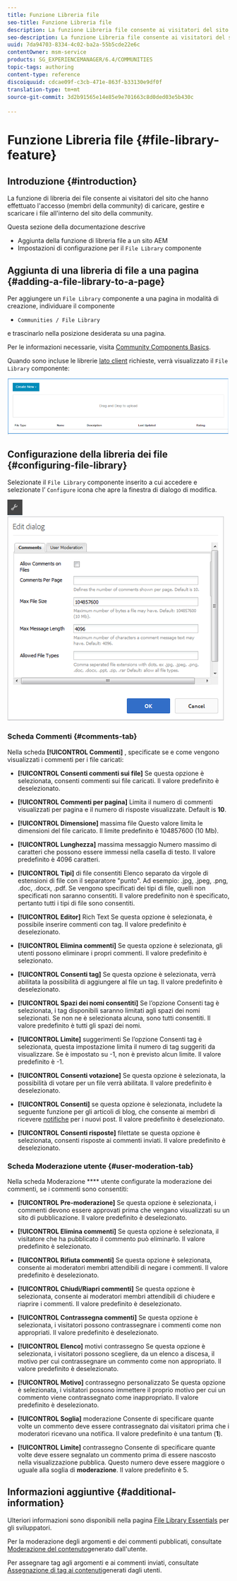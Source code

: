 ```yaml
---
title: Funzione Libreria file
seo-title: Funzione Libreria file
description: La funzione Libreria file consente ai visitatori del sito che hanno effettuato l’accesso di caricare, gestire e scaricare i file
seo-description: La funzione Libreria file consente ai visitatori del sito che hanno effettuato l’accesso di caricare, gestire e scaricare i file
uuid: 7da94703-8334-4c02-ba2a-55b5cde22e6c
contentOwner: msm-service
products: SG_EXPERIENCEMANAGER/6.4/COMMUNITIES
topic-tags: authoring
content-type: reference
discoiquuid: cdcae09f-c3cb-471e-863f-b33130e9df0f
translation-type: tm+mt
source-git-commit: 3d2b91565e14e85e9e701663c8d0ded03e5b430c

---
```



# Funzione Libreria file {#file-library-feature}

## Introduzione {#introduction}

La funzione di libreria dei file consente ai visitatori del sito che hanno effettuato l&#39;accesso (membri della community) di caricare, gestire e scaricare i file all&#39;interno del sito della community.

Questa sezione della documentazione descrive

* Aggiunta della funzione di libreria file a un sito AEM
* Impostazioni di configurazione per il `File Library` componente

## Aggiunta di una libreria di file a una pagina {#adding-a-file-library-to-a-page}

Per aggiungere un `File Library` componente a una pagina in modalità di creazione, individuare il componente

* `Communities / File Library`

e trascinarlo nella posizione desiderata su una pagina.

Per le informazioni necessarie, visita [Community Components Basics](basics.md).

Quando sono incluse le librerie [lato client](essentials-file-library.md#essentials-for-client-side) richieste, verrà visualizzato il `File Library` componente:

![chlimage_1-430](assets/chlimage_1-430.png)

## Configurazione della libreria dei file {#configuring-file-library}

Selezionate il `File Library` componente inserito a cui accedere e selezionate l’ `Configure` icona che apre la finestra di dialogo di modifica.

![chlimage_1-431](assets/chlimage_1-431.png) ![chlimage_1-432](assets/chlimage_1-432.png)

### Scheda Commenti {#comments-tab}

Nella scheda **[!UICONTROL Commenti]** , specificate se e come vengono visualizzati i commenti per i file caricati:

* **[!UICONTROL Consenti commenti sui file]** Se questa opzione è selezionata, consenti commenti sui file caricati. Il valore predefinito è deselezionato.

* **[!UICONTROL Commenti per pagina]** Limita il numero di commenti visualizzati per pagina e il numero di risposte visualizzate. Default is **10**.

* **[!UICONTROL Dimensione]** massima file Questo valore limita le dimensioni del file caricato. Il limite predefinito è 104857600 (10 Mb).

* **[!UICONTROL Lunghezza]** massima messaggio Numero massimo di caratteri che possono essere immessi nella casella di testo. Il valore predefinito è 4096 caratteri.

* **[!UICONTROL Tipi]** di file consentiti Elenco separato da virgole di estensioni di file con il separatore &quot;punto&quot;. Ad esempio: .jpg, .jpeg, .png, .doc, .docx, .pdf. Se vengono specificati dei tipi di file, quelli non specificati non saranno consentiti. Il valore predefinito non è specificato, pertanto tutti i tipi di file sono consentiti.

* **[!UICONTROL Editor]** Rich Text Se questa opzione è selezionata, è possibile inserire commenti con tag. Il valore predefinito è deselezionato.

* **[!UICONTROL Elimina commenti]** Se questa opzione è selezionata, gli utenti possono eliminare i propri commenti. Il valore predefinito è selezionato.

* **[!UICONTROL Consenti tag]** Se questa opzione è selezionata, verrà abilitata la possibilità di aggiungere al file un tag. Il valore predefinito è deselezionato.

* **[!UICONTROL Spazi dei nomi consentiti]** Se l’opzione Consenti tag è selezionata, i tag disponibili saranno limitati agli spazi dei nomi selezionati. Se non ne è selezionata alcuna, sono tutti consentiti. Il valore predefinito è tutti gli spazi dei nomi.

* **[!UICONTROL Limite]** suggerimenti Se l’opzione Consenti tag è selezionata, questa impostazione limita il numero di tag suggeriti da visualizzare. Se è impostato su -1, non è previsto alcun limite. Il valore predefinito è -1.

* **[!UICONTROL Consenti votazione]** Se questa opzione è selezionata, la possibilità di votare per un file verrà abilitata. Il valore predefinito è deselezionato.

* **[!UICONTROL Consenti]** se questa opzione è selezionata, includete la seguente funzione per gli articoli di blog, che consente ai membri di ricevere [notifiche](notifications.md) per i nuovi post. Il valore predefinito è deselezionato.

* **[!UICONTROL Consenti risposte]** filettate se questa opzione è selezionata, consenti risposte ai commenti inviati. Il valore predefinito è deselezionato.

### Scheda Moderazione utente {#user-moderation-tab}

Nella scheda Moderazione **** utente configurate la moderazione dei commenti, se i commenti sono consentiti:

* **[!UICONTROL Pre-moderazione]** Se questa opzione è selezionata, i commenti devono essere approvati prima che vengano visualizzati su un sito di pubblicazione. Il valore predefinito è deselezionato.

* **[!UICONTROL Elimina commenti]** Se questa opzione è selezionata, il visitatore che ha pubblicato il commento può eliminarlo. Il valore predefinito è selezionato.

* **[!UICONTROL Rifiuta commenti]** Se questa opzione è selezionata, consente ai moderatori membri attendibili di negare i commenti. Il valore predefinito è deselezionato.

* **[!UICONTROL Chiudi/Riapri commenti]** Se questa opzione è selezionata, consente ai moderatori membri attendibili di chiudere e riaprire i commenti. Il valore predefinito è deselezionato.

* **[!UICONTROL Contrassegna commenti]** Se questa opzione è selezionata, i visitatori possono contrassegnare i commenti come non appropriati. Il valore predefinito è deselezionato.

* **[!UICONTROL Elenco]** motivi contrassegno Se questa opzione è selezionata, i visitatori possono scegliere, da un elenco a discesa, il motivo per cui contrassegnare un commento come non appropriato. Il valore predefinito è deselezionato.

* **[!UICONTROL Motivo]** contrassegno personalizzato Se questa opzione è selezionata, i visitatori possono immettere il proprio motivo per cui un commento viene contrassegnato come inappropriato. Il valore predefinito è deselezionato.

* **[!UICONTROL Soglia]** moderazione Consente di specificare quante volte un commento deve essere contrassegnato dai visitatori prima che i moderatori ricevano una notifica. Il valore predefinito è una tantum (**1**).

* **[!UICONTROL Limite]** contrassegno Consente di specificare quante volte deve essere segnalato un commento prima di essere nascosto nella visualizzazione pubblica. Questo numero deve essere maggiore o uguale alla soglia di **moderazione**. Il valore predefinito è 5.

## Informazioni aggiuntive {#additional-information}

Ulteriori informazioni sono disponibili nella pagina [File Library Essentials](essentials-file-library.md) per gli sviluppatori.

Per la moderazione degli argomenti e dei commenti pubblicati, consultate [Moderazione del contenuto](moderate-ugc.md)generato dall&#39;utente.

Per assegnare tag agli argomenti e ai commenti inviati, consultate [Assegnazione di tag ai contenuti](tag-ugc.md)generati dagli utenti.
